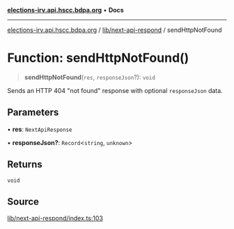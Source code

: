 [**elections-irv.api.hscc.bdpa.org**](../../../README.md) • **Docs**

***

[elections-irv.api.hscc.bdpa.org](../../../README.md) / [lib/next-api-respond](../README.md) / sendHttpNotFound

# Function: sendHttpNotFound()

> **sendHttpNotFound**(`res`, `responseJson`?): `void`

Sends an HTTP 404 "not found" response with optional `responseJson` data.

## Parameters

• **res**: `NextApiResponse`

• **responseJson?**: `Record`\<`string`, `unknown`\>

## Returns

`void`

## Source

[lib/next-api-respond/index.ts:103](https://github.com/Xunnamius/elections_irv.api.hscc.bdpa.org/blob/c917ea60595d63d322e4038beb12d08f7d64cdd2/lib/next-api-respond/index.ts#L103)
